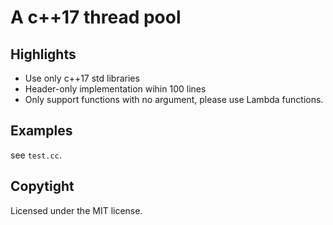 # A c++17 thread pool

## Highlights

- Use only c++17 std libraries
- Header-only implementation wihin 100 lines
- Only support functions with no argument, please use Lambda functions.

## Examples

see `test.cc`.

## Copytight

Licensed under the MIT license.
